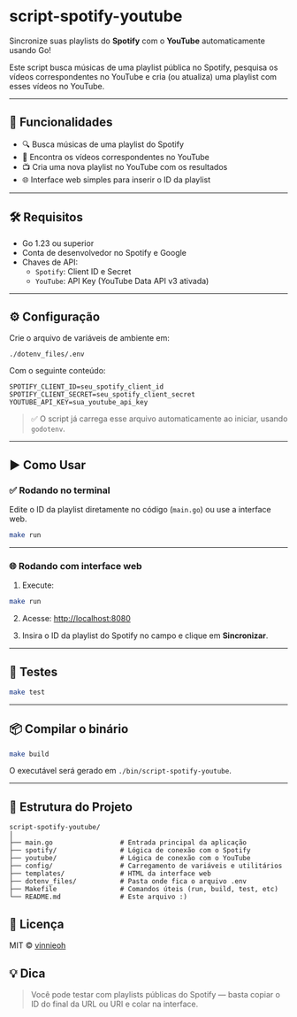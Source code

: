 # script-spotify-youtube


Sincronize suas playlists do **Spotify** com o **YouTube** automaticamente usando Go!

Este script busca músicas de uma playlist pública no Spotify, pesquisa os vídeos correspondentes no YouTube e cria (ou atualiza) uma playlist com esses vídeos no YouTube.

---

## 🚀 Funcionalidades

- 🔍 Busca músicas de uma playlist do Spotify
- 🎥 Encontra os vídeos correspondentes no YouTube
- 📺 Cria uma nova playlist no YouTube com os resultados
- 🌐 Interface web simples para inserir o ID da playlist

---

## 🛠 Requisitos

- Go 1.23 ou superior
- Conta de desenvolvedor no Spotify e Google
- Chaves de API:
  - `Spotify`: Client ID e Secret
  - `YouTube`: API Key (YouTube Data API v3 ativada)

---

## ⚙️ Configuração

Crie o arquivo de variáveis de ambiente em:

```
./dotenv_files/.env
```

Com o seguinte conteúdo:

```env
SPOTIFY_CLIENT_ID=seu_spotify_client_id
SPOTIFY_CLIENT_SECRET=seu_spotify_client_secret
YOUTUBE_API_KEY=sua_youtube_api_key
```

> ✅ O script já carrega esse arquivo automaticamente ao iniciar, usando `godotenv`.

---

## ▶️ Como Usar

### ✅ Rodando no terminal

Edite o ID da playlist diretamente no código (`main.go`) ou use a interface web.

```bash
make run
```

---

### 🌐 Rodando com interface web

1. Execute:

```bash
make run
```

2. Acesse: [http://localhost:8080](http://localhost:8080)

3. Insira o ID da playlist do Spotify no campo e clique em **Sincronizar**.

---

## 🧪 Testes

```bash
make test
```

---

## 📦 Compilar o binário

```bash
make build
```

O executável será gerado em `./bin/script-spotify-youtube`.

---

## 📁 Estrutura do Projeto

```
script-spotify-youtube/
│
├── main.go                 # Entrada principal da aplicação
├── spotify/                # Lógica de conexão com o Spotify
├── youtube/                # Lógica de conexão com o YouTube
├── config/                 # Carregamento de variáveis e utilitários
├── templates/              # HTML da interface web
├── dotenv_files/           # Pasta onde fica o arquivo .env
├── Makefile                # Comandos úteis (run, build, test, etc)
└── README.md               # Este arquivo :)
```



## 📄 Licença

MIT © [vinnieoh](https://github.com/vinnieoh)



## 💡 Dica

> Você pode testar com playlists públicas do Spotify — basta copiar o ID do final da URL ou URI e colar na interface.

